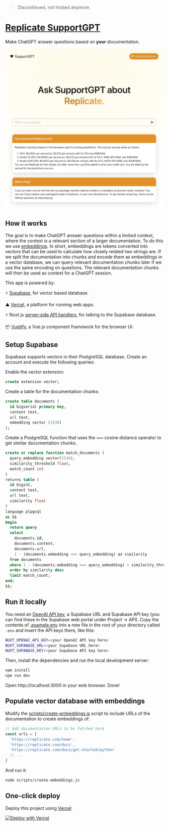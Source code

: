 > Discontinued, not hosted anymore.

# [Replicate SupportGPT](https://replicate-support-gpt.vercel.app/)

Make ChatGPT answer questions based on **your** documentation.

[![Replicate SupportGPT](./public/img/screenshot.jpg)](https://replicate-support-gpt.vercel.app/)

## How it works

The goal is to make ChatGPT answer questions within a limited context, where the context is a relevant section of a larger documentation. To do this we use [embeddings](https://platform.openai.com/docs/guides/embeddings). In short, embeddings are tokens converted into vectors that can be used to calculate how closely related two strings are. If we split the documentation into chunks and encode them as embeddings in a vector database, we can query relevant documentation chunks later if we use the same encoding on questions. The relevant documentation chunks will then be used as context for a ChatGPT session.

This app is powered by:

⚡️ [Supabase](https://supabase.com/), for vector based database.

▲ [Vercel](https://vercel.com/), a platform for running web apps.

⚡️ Nuxt.js [server-side API handlers](server/api), for talking to the Supabase database.

📦 [Vuetify](https://vuetifyjs.com/en/), a Vue.js component framework for the browser UI.

## Setup Supabase

Supabase supports vectors in their PostgreSQL database. Create an account and execute the following queries:

Enable the vector extension:

```sql
create extension vector;
```

Create a table for the documentation chunks:

```sql
create table documents (
  id bigserial primary key,
  content text,
  url text,
  embedding vector (1536)
);
```

Create a PostgreSQL function that uses the `<=>` cosine distance operator to get similar documentation chunks.

```sql
create or replace function match_documents (
  query_embedding vector(1536),
  similarity_threshold float,
  match_count int
)
returns table (
  id bigint,
  content text,
  url text,
  similarity float
)
language plpgsql
as $$
begin
  return query
  select
    documents.id,
    documents.content,
    documents.url,
    1 - (documents.embedding <=> query_embedding) as similarity
  from documents
  where 1 - (documents.embedding <=> query_embedding) > similarity_threshold
  order by similarity desc
  limit match_count;
end;
$$;
```

## Run it locally

You need an [OpenAI API key](https://platform.openai.com/account/api-keys), a Supabase URL and Supabase API key (you can find these in the Supabase web portal under Project → API). Copy the contents of [.example.env](.example.env) into a new file in the root of your directory called `.env` and insert the API keys there, like this:

```bash
NUXT_OPENAI_API_KEY=<your OpenAI API key here>
NUXT_SUPABASE_URL=<your Supabase URL here>
NUXT_SUPABASE_KEY=<your Supabase API key here>
```

Then, install the dependencies and run the local development server:

```bash
npm install
npm run dev
```

Open http://localhost:3000 in your web browser. Done!

## Populate vector database with embeddings

Modify the [scripts/create-embeddings.js](./scripts/create-embeddings.js) script to include URLs of the documentation to create embeddings of:

```js
// Add documentation URLs to be fetched here
const urls = [
  'https://replicate.com/home',
  'https://replicate.com/docs',
  'https://replicate.com/docs/get-started/python'
  // ...
]
```

And run it:

```bash
node scripts/create-embeddings.js
```

## One-click deploy

Deploy this project using [Vercel](https://vercel.com?utm_source=github&utm_medium=readme&utm_campaign=replicate-support-gpt):

[![Deploy with Vercel](https://vercel.com/button)](https://vercel.com/new/clone?repository-url=https://github.com/Pwntus/replicate-support-gpt&env=NUXT_OPENAI_API_KEY&env=NUXT_SUPABASE_URL&env=NUXT_SUPABASE_KEY&project-name=replicate-support-gpt&repo-name=replicate-support-gpt)
